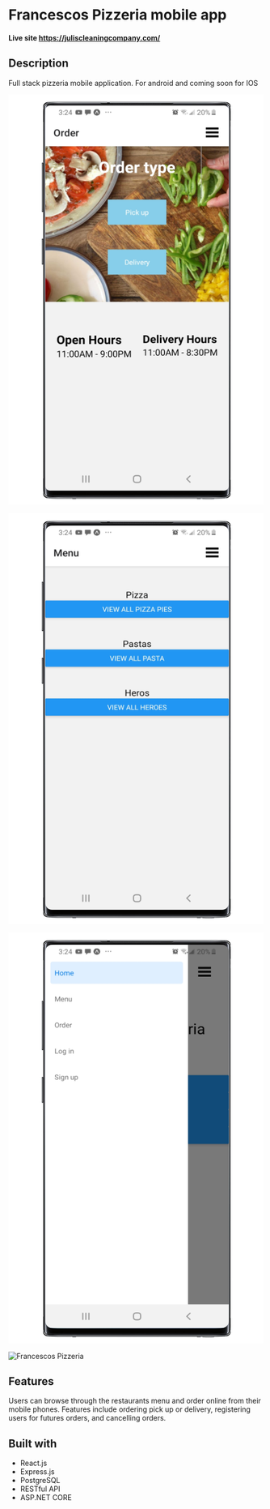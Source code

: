 # Francescos Pizzeria mobile app

#### Live site https://juliscleaningcompany.com/

## Description
Full stack pizzeria mobile application. For android and coming soon for IOS

![Francescos Pizzeria](/github_images/francescos1.png)<br/>

![Francescos Pizzeria](/github_images/francescos2.png)<br/>

![Francescos Pizzeria](/github_images/francescos3.png)<br/>

![Francescos Pizzeria](/github_images/francescos4.png)<br/>

## Features
Users can browse through the restaurants menu and order online from their mobile phones. Features include ordering pick up or delivery, registering users for futures orders, and  cancelling orders.

## Built with
- React.js
- Express.js
- PostgreSQL
- RESTful API
- ASP.NET CORE